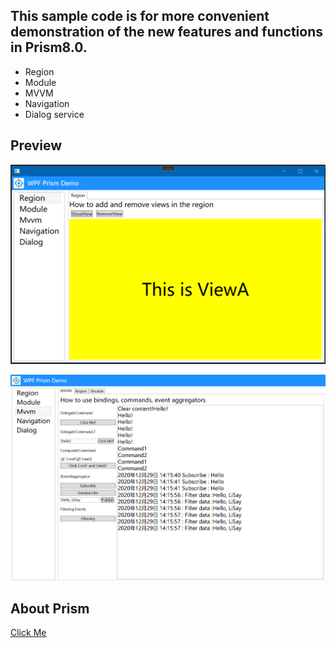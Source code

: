 ## This sample code is for more convenient demonstration of the new features and functions in Prism8.0.  


- Region
- Module
- MVVM
- Navigation
- Dialog service


## Preview
![](https://github.com/HenJigg/Prism.Examples/blob/main/img/Main.png)

![](https://github.com/HenJigg/Prism.Examples/blob/main/img/MVVM.png)

## About Prism
[Click Me](https://github.com/PrismLibrary/Prism) 

